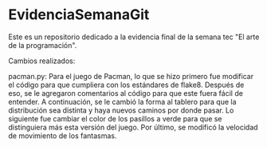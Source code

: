 # EvidenciaSemanaGit
Este es un repositorio dedicado a la evidencia final de la semana tec "El arte de la programación".

Cambios realizados:

pacman.py: Para el juego de Pacman, lo que se hizo primero fue modificar el código para que
cumpliera con los estándares de flake8. Después de eso, se le agregaron comentarios al código
para que este fuera fácil de entender. A continuación, se le cambió la forma al tablero para que
la distribución sea distinta y haya nuevos caminos por donde pasar. Lo siguiente fue cambiar el
color de los pasillos a verde para que se distinguiera más esta versión del juego. Por último, se
modificó la velocidad de movimiento de los fantasmas.